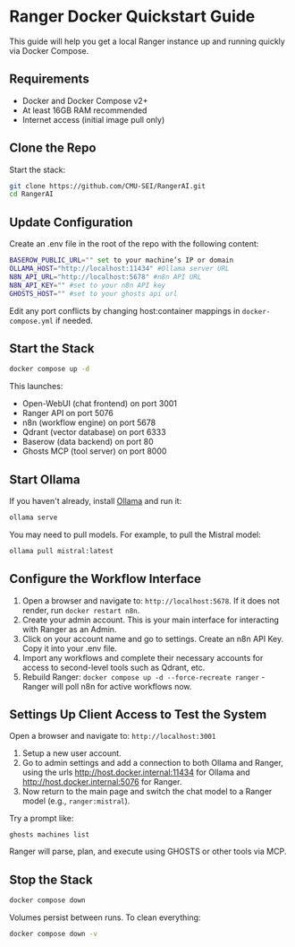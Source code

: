 # Ranger Docker Quickstart Guide

This guide will help you get a local Ranger instance up and running quickly via Docker Compose.

## Requirements

- Docker and Docker Compose v2+
- At least 16GB RAM recommended
- Internet access (initial image pull only)

## Clone the Repo

Start the stack:

```bash
git clone https://github.com/CMU-SEI/RangerAI.git
cd RangerAI

```

## Update Configuration

Create an .env file in the root of the repo with the following content:

```bash
BASEROW_PUBLIC_URL="" set to your machine’s IP or domain
OLLAMA_HOST="http://localhost:11434" #Ollama server URL
N8N_API_URL="http://localhost:5678" #n8n API URL
N8N_API_KEY="" #set to your n8n API key
GHOSTS_HOST="" #set to your ghosts api url
```

Edit any port conflicts by changing host:container mappings in `docker-compose.yml` if needed.

## Start the Stack

```bash
docker compose up -d
```

This launches:

- Open-WebUI (chat frontend) on port 3001
- Ranger API on port 5076
- n8n (workflow engine) on port 5678
- Qdrant (vector database) on port 6333
- Baserow (data backend) on port 80
- Ghosts MCP (tool server) on port 8000

## Start Ollama

If you haven't already, install [Ollama](https://ollama.ai) and run it:

```bash
ollama serve
```

You may need to pull models. For example, to pull the Mistral model:

```bash
ollama pull mistral:latest
```

## Configure the Workflow Interface

1. Open a browser and navigate to: `http://localhost:5678`. If it does not render, run `docker restart n8n`.
1. Create your admin account. This is your main interface for interacting with Ranger as an Admin.
1. Click on your account name and go to settings. Create an n8n API Key. Copy it into your .env file.
1. Import any workflows and complete their necessary accounts for access to second-level tools such as Qdrant, etc.
1. Rebuild Ranger: `docker compose up -d --force-recreate ranger` - Ranger will poll n8n for active workflows now.

## Settings Up Client Access to Test the System

Open a browser and navigate to: `http://localhost:3001`

1. Setup a new user account.
2. Go to admin settings and add a connection to both Ollama and Ranger, using the urls http://host.docker.internal:11434 for Ollama and http://host.docker.internal:5076 for Ranger.
3. Now return to the main page and switch the chat model to a Ranger model (e.g., `ranger:mistral`).

Try a prompt like:

```
ghosts machines list
```

Ranger will parse, plan, and execute using GHOSTS or other tools via MCP.

## Stop the Stack

```bash
docker compose down
```

Volumes persist between runs. To clean everything:

```bash
docker compose down -v
```
